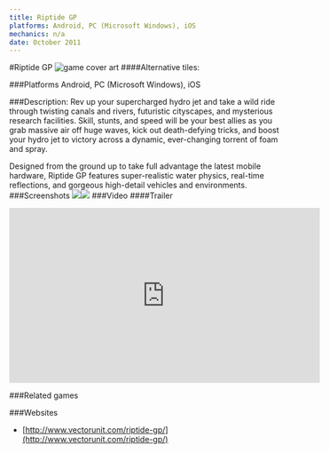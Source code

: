 ```yaml
---
title: Riptide GP
platforms: Android, PC (Microsoft Windows), iOS
mechanics: n/a
date: October 2011
---
```

#Riptide GP
![game cover art](//images.igdb.com/igdb/image/upload/t_cover_big/iplbyzm2dcxmcvjkx6s4.jpg "Logo Title Text 1")
####Alternative tiles:

###Platforms
Android, PC (Microsoft Windows), iOS

###Description:
Rev up your supercharged hydro jet and take a wild ride through twisting canals and rivers, futuristic cityscapes, and mysterious research facilities. Skill, stunts, and speed will be your best allies as you grab massive air off huge waves, kick out death-defying tricks, and boost your hydro jet to victory across a dynamic, ever-changing torrent of foam and spray.

Designed from the ground up to take full advantage the latest mobile hardware, Riptide GP features super-realistic water physics, real-time reflections, and gorgeous high-detail vehicles and environments.
###Screenshots
<a target="_blank" href="//images.igdb.com/igdb/image/upload/t_cover_big/sdfxpdsbo8iqcmzozji8.jpg"><img src="//images.igdb.com/igdb/image/upload/t_thumb/sdfxpdsbo8iqcmzozji8.jpg"/></a><a target="_blank" href="//images.igdb.com/igdb/image/upload/t_cover_big/tpctbny3clbje6ypaqza.jpg"><img src="//images.igdb.com/igdb/image/upload/t_thumb/tpctbny3clbje6ypaqza.jpg"/></a>
###Video
####Trailer

<iframe width="560" height="315" src="https://www.youtube.com/embed/e2PKwR7sCww" frameborder="0" allowfullscreen></iframe>

###Related games

###Websites
* [http://www.vectorunit.com/riptide-gp/](http://www.vectorunit.com/riptide-gp/)
